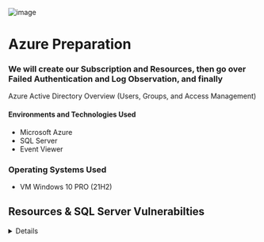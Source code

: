 ![image](https://user-images.githubusercontent.com/109401839/230745596-57cee9bd-687c-427d-b0db-d1080df77f7e.png)

# Azure Preparation

### We will create our Subscription and Resources, then go over Failed Authentication and Log Observation, and finally
Azure Active Directory Overview (Users, Groups, and Access Management)

#### Environments and Technologies Used 

- Microsoft Azure
- SQL Server
- Event Viewer

### Operating Systems Used

- VM Windows 10 PRO (21H2)

## Resources & SQL Server Vulnerabilties



<details close>

<div>

</summary>

#### Actions and Observations<b>

- Create Windows 10 Pro Virtual Machine
- Name the Resource Group: RG-Cyber-Lab

![gtxtw3z5](https://user-images.githubusercontent.com/109401839/230747447-40c9b360-38e2-4d8d-b4b2-7ea0bb12ae0f.png)

- Name the Virtual Network. NAME IT “Lab-VNet”

![hjl0rzkf](https://user-images.githubusercontent.com/109401839/230747449-be2118b3-a451-4d32-a756-d4082055ae31.png)

- Now, double-check the VM settings and create! 

![image](https://user-images.githubusercontent.com/109401839/230747537-211a32a7-9525-4572-a455-0a250278c604.png)

- Configure Network Security Group (Layer 4 Firewall) to allow all traffic inbound

- A mini firewall that will be configured for our virtual machine to allow all traffic in. We want to make this firewall look enticing to allow threat actors such as hackers, bots, and attackers to try to get into our virtual machine. 

- In resource groups, we will go inside it, and we can see all the things associated with the VM being created. 
- We will edit, the network security group, either by search or in the resource groups. 
- Based on the traffic coming into the network we can see the priority categorised in Azzure based on the set rules/protocols. 
- Create Inbound Security Rule, Any, Name it "DangerAllInBound" 

![nsg danger inbound](https://user-images.githubusercontent.com/109401839/230748062-20cb8a7d-768c-4d8b-b548-dad98fdef095.png)

- Now try to ping the IP Address of the VM in CMD...
- Did it work? 

![ping](https://i.imgur.com/ZnVQuDB.png)

- No it didn't because we need to remote in and change the firewall setting within the VM as well. 

- Remote Into the VM

- Now remote in, on Windows 10 we will use  "Remote Desktop Connection" 

![e](https://i.imgur.com/8RQ9xpu.png)

- Turn off Windows Firewall
 
- Once you are logged in, search "wf.msc" in the start menu to execute the program "Windows Defender Firewall Advanced Security.
- Click on "Windows Defender Firewall Properties" 
- On each tab, turn off the "Firewall State" 
- Ignore IPSEC Settings for now.

![3](https://i.imgur.com/pBzKoId.png)

- Now observe the changes in CMD: 

![image](https://user-images.githubusercontent.com/109401839/230748490-8588cf7e-e3b4-4739-befd-f4695ba665ce.png)

- Install SQL Server Evaluation

- [Download here](https://www.microsoft.com/en-us/evalcenter/download-sql-server-2022)

- Install .exe file, Download Media, ISO option, Open Folder, and Mount Media

- It will show as a disk file under the "This PC" side panel: 

![image](https://user-images.githubusercontent.com/109401839/230748771-4fd4e778-626d-4baa-8403-b1acf1389bdb.png)

![image](https://user-images.githubusercontent.com/109401839/230748852-edba2194-ebb1-4e15-932f-243d6cce6fac.png)

- Install SSMS (SQL Server Management Studio)

![sql install](https://user-images.githubusercontent.com/109401839/230748997-ad8f84d1-9bf7-4125-b7e5-0cd2f490b62b.png)

![mstsc_Kc9i9HCW3n](https://user-images.githubusercontent.com/109401839/230749050-cdeedde3-6773-48a1-852b-415ea114cfc6.png)

![mstsc_sGtz3qU3M2](https://user-images.githubusercontent.com/109401839/230749062-0bd9eaeb-9c0d-43c2-93a5-c9641bf2285e.png)

- Select "Mixed Mode", this is important because, with Windows Authentication Mode, we will only be able to log in with an online account, whereas, with a mixed mode, we can log in online and locally into the SQL Server.

Default Username: ```sa```
Password: ```LabTest12345```` (This is what we used, you can set any password but document it.) 

- Add your current user, and enter your password. 

- Now Finish Install! Now we can connect to our SQL Database.  

- Next, we will download [Server Management Studio](https://learn.microsoft.com/en-us/sql/ssms/download-sql-server-management-studio-ssms?view=sql-server-ver16)

![image](https://user-images.githubusercontent.com/109401839/230749437-dfc8f934-0360-4bc8-949f-a99371c0ba40.png)

![image](https://user-images.githubusercontent.com/109401839/230749591-15fffab9-3651-418b-8694-bd763492a9fb.png)

[Configure](https://learn.microsoft.com/en-us/sql/relational-databases/security/auditing/write-sql-server-audit-events-to-the-security-log?view=sql-server-ver16) the audit object access setting in Windows using audit-pol

- Enable logging for SQL Server to be ported into Windows Event Viewer 

- Open a command prompt with administrative permissions.

- From the Start menu, navigate to Command Prompt, and then select Run as administrator.

- If the User Account Control dialogue box opens, select Continue.

- Execute the following statement to enable auditing from SQL Server.

- Windows Command Prompt

- Copy

```audit-pol /set /subcategory: "application generated" /success:enable /failure:enable```

- Close the command prompt window.

![2](https://i.imgur.com/LCjKjIg.png)

- Now RegEdit and explore:

 ```HKEY_LOCAL_MACHINE\SYSTEM\CurrentControlSet\Services\EventLog\Security```

![image](https://user-images.githubusercontent.com/109401839/230749756-e9139c85-9cd7-4756-a400-307b02a4c81a.png)

- Restart SQL Management, Disconnect Connection, Reconnect, and Choose SQL Managements Authentication Method. 

- Now, Intentionally enter the wrong username and password to do a failed login attempt. 

![image](https://user-images.githubusercontent.com/109401839/230749821-c108d8bb-e77e-4826-9b93-0a6f2afde4f4.png)

- Test SQL logging to make sure it’s working properly

- Enter Event Viewer, Select Application, and View SQL Management Logs Entries: 

![image](https://user-images.githubusercontent.com/109401839/230749908-b20fe934-00b7-498a-a8f6-1f9554e38aed.png)

- Here we can see the failed login attempt and the reason. That concludes the first lab. 

## Precursor to Security Operations (Failed Authentication and Log Observation)



<details close>

---

</summary>

We will create a VM in the cloud that will be our target of the attack, and we will observe logs and see what they look like. 
The ultimate goal of this lab is to differentiate between false negatives, false positives, true positives, and true negatives. 
  
<b>Actions and Observations<b>

- We are creating an attack vm the goal is to have a different region so it looks like a threat is attacking our windows-VM. 

![OUTSIDE](https://user-images.githubusercontent.com/112146207/230785143-b12ea9d9-8f3d-4fca-a73b-3d54374c3611.png)

``` Now we have to name the VNet Lab-VNet-Attacker```

![image](https://user-images.githubusercontent.com/112146207/230785775-a4c5d027-71cd-4341-8927-faa552ff0cd4.png)

- First thing we will do is get the attack-VM public IP address. Then go to the remote desktop connection and enter your attack VM information. 

![image](https://user-images.githubusercontent.com/112146207/230786468-787b9479-4b0b-42b4-beb0-f627f6c02125.png)

- Get the windows-vm ```public IP address```` and go to RDP and from there go to the start menu and search remote desktop and enter the ``` IP address ```. 
- We will now generate some failed RDP (remote desktop protocol) logs against the windows-vm from the attacker vm. 
- We will attempt this 5 times with the wrong username and password.

![image](https://user-images.githubusercontent.com/112146207/230787466-11cc67e0-4833-4a61-a7b3-f6d250abf75e.png)

- We then go to event viewer and see all the failed login attempts

![image](https://user-images.githubusercontent.com/112146207/230790854-d6bd81a6-4629-4a4d-ab39-681c7b013451.png)

- After this, we will install SSMS within attack-VM and generate some failed MS SQL Auth logs against windows-VM.
- Enter the wrong password 5 times

![image](https://user-images.githubusercontent.com/112146207/230792205-ad1cf545-267b-43ea-9bf0-8ecb72dde3ef.png)

- Log out of the attack VM, and now we are back into our computer. 
- From our computer, we will RDP back into our windows-vm. 
- We will inspect the failures and successes (Security log for RDP, Application log for SQL).
- It's important to also take note of EventIDs, messaging, source IP Addresses etc...

![uuu](https://user-images.githubusercontent.com/112146207/230796726-abf6a180-56d0-4428-9952-8eee097c8147.png)

<div>

<h3>Azure Active Directory Overview (Users, Groups, and Access Management)<h3>


<details close>

---

</summary>

![Untitled](https://user-images.githubusercontent.com/109401839/230747442-f0a1831d-1cf0-4895-b335-372314cd5d51.png)

<b>Actions and Observations<b>

- Configure and Observe Tenant-Level Global Reader
1. Create a user in Active Directory, we will name the user "globalreaderjohn"
Then we will select the auto password to generate the option, Maxo1396" 
```It will be different for you``

![image](https://user-images.githubusercontent.com/109401839/230799438-00d3e9fe-4348-4052-9995-6d6895f6f283.png)

![image](https://user-images.githubusercontent.com/109401839/230799569-fca3562d-15c4-4332-9e30-0e75432e7e96.png)

- Assign Tenant-Level Global Reader

![image](https://user-images.githubusercontent.com/109401839/230799619-da680846-c56a-479a-b215-ab5758f49b50.png)

![msedge_Y3BrhP8v9T](https://user-images.githubusercontent.com/109401839/230799861-29ebd5fd-4b1d-445f-a9da-abfd1056a726.png)

Be sure to copy your user's "User Principal Name",  for us that is ```globalreaderjohn@fnabeelpm.onmicrosoft.com```

- In a new browser/incognito, log in as globalreaderjohn and observe the result of being a Tenant Level “Global Reader”

 [Login to Azure](http://portal.azure.com/) 

![msedge_HqzxFbf0iN](https://user-images.githubusercontent.com/109401839/230799958-e166ab3b-f43a-4ffc-9042-c836cf5c3ec2.png)

 Azure will prompt you to change your auto-generated password, for us we changed it to ```LabTest123456```, feel free to use anything but be sure to remember it. 

Once you are logged into Azure, notice you can not see anything on your subscription page, however, you can view all available users. 

Due to your role, as Global Reader. I can view users' overviews, however, I am not able to make changes or reset passwords. 

![image](https://user-images.githubusercontent.com/109401839/230800090-ab7e025f-079f-41f5-a8f4-10cf7dbd5676.png)

This is because we have given RBAC (Role-Based Access Control) and enforced the Least Privileges so John can only do his job, Read. 

- Close browser/incognito when satisfied

- Back in the main browser, create another user within AAD  (username: subreaderjane)

- Configure and Observer Subscription Reader

- Auto-generated password, ```Qudo6437```  

![msedge_JftbufmM3X](https://user-images.githubusercontent.com/109401839/230800294-58e9a6f0-984e-435a-8db1-41a5cbbd8523.png)

- Assign Subscription-Level Reader 

This may be called something different for you, for me ``` Azure subscription 1``` and you can find this under ```Subscriptions```. 

Now, Enter the Access Control (IAM) and give Jane the deserved role. 

![image](https://user-images.githubusercontent.com/109401839/230800962-a70cbdaf-c686-41ec-9313-f8dc9cb0fd9e.png)

![msedge_UUzHPizmTA](https://user-images.githubusercontent.com/109401839/230800551-c809f8b7-975f-4a3b-8761-ef7e7c6fe5fb.png)

- In a new browser/incognito, log in as subreaderjane and observe the result of being a Subscription Level “Global Reader”

Again, you will be prompted to change your password and document it. 

Go to resource groups and notice you can see the resources in there and even under subscriptions. 

Let us try to delete a resource group now, we should not be able to do so... 

![image](https://user-images.githubusercontent.com/109401839/230801715-c9537447-9f66-4f22-8d33-19eab3074bd2.png)

Did it delete? YIKES.

![image](https://user-images.githubusercontent.com/109401839/230801752-80f0c485-cf6b-40d5-ac6d-de5b9cedf301.png)

It did not delete! Jane does not have the privileges to create or delete. Only a subscription-level reader. We can not change anything. 

- Close browser/incognito when satisfied

- Configure and Observe Resource Group Contributor (like an admin)

- Back in the main browser, create another user within AAD  (username: rgcontributordave)

Auto-generated password ```Fayo1701```

- Create a new resource group called “Permissions-Tester”

- Assign Resource Group-level Contributor

- For our resource group (RG-Cyber-Lab), assign Contributor Permissions

![image](https://user-images.githubusercontent.com/109401839/230802793-5cd508ee-80f4-4ec5-a550-a9bcfee016b6.png)

- In a new browser/incognito, log in as rgcontributordave and observe the result of being a Subscription Level Reader
 
![msedge_0h9H4b5cvQ](https://user-images.githubusercontent.com/109401839/230802957-c2564141-5e21-4f06-8566-70b1464c40ce.png)

- Observe the result of being a Resource Group Level Contributor

![image](https://user-images.githubusercontent.com/109401839/230803072-730eeeb8-3051-4173-9a19-44d513cddb56.png)

Dave is now able to view the resource group and create further resources in the group such as Storage. 
 
 ![image](https://user-images.githubusercontent.com/109401839/230803808-2d32b1ba-4312-4cc9-99a3-26d158587e0f.png)

```Be sure to delete your resources```

That concludes the three-part labs series, *Welcome to Cybersecurity*, your journey starts here! 

On our next set of [labs](https://github.com/fnabeel/Logging-and-Monitoring), we will go over Logging and Monitoring. 

